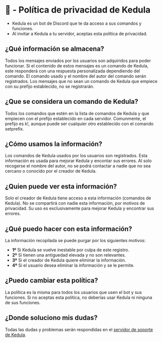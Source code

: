 # 🤖 - Política de privacidad de Kedula
- Kedula es un bot de Discord que te da acceso a sus comandos y funciones.
- Al invitar a Kedula a tu servidor, aceptas esta política de privacidad.
## ¿Qué información se almacena?
Todos los mensajes enviados por los usuarios son adquiridos para poder funcionar.
Si el contenido de estos mensajes es un comando de Kedula, este responderá con una respuesta personalizada dependiendo del comando.
El comando usado y el nombre del autor del comando serán registrados. Los mensajes que no sean un comando de Kedula que empiece con su prefijo establecido, no se registrarán.
## ¿Que se considera un comando de Kedula?
Todos los comandos que estén en la lista de comandos de Kedula y que empiecen con el prefijo establecido en cada servidor. Comunmente, el prefijo es k!, aunque puede ser cualquier otro establecido con el comando setprefix.
## ¿Cómo usamos la información?
Los comandos de Kedula usados por los usuarios son registrados. Esta información es usada para mejorar Kedula y encontar sus errores. Al solo recogerse el nombre del autor, no se podrá contactar a nadie que no sea cercano o conocido por el creador de Kedula.
## ¿Quien puede ver esta información?
Solo el creador de Kedula tiene acceso a esta información (comandos de Kedula).
No se compartirá con nadie esta información, por motivos de privacidad.
Su uso es exclusivamente para mejorar Kedula y encontrar sus errores.
## ¿Qué puedo hacer con esta información?
La información recopilada se puede purgar por los siguientes motivos:
- **1º** Si Kedula se vuelve inestable por culpa de este registro.
- **2º** Si tienen una antiguedad elevada y no son relevantes.
- **3º** Si el creador de Kedula quiere eliminar la información.
- **4º** Si el usuario desea eliminar la información y se le permite.
## ¿Puedo cambiar esta política?
La política es la misma para todos los usuarios que usen el bot y sus funciones.
Si no aceptas esta política, no deberías usar Kedula ni ninguna de sus funciones.
## ¿Donde soluciono mis dudas?
Todas las dudas y problemas serán respondidas en el [servidor de soporte de Kedula](https://discord.gg/p26UWjCmQd).